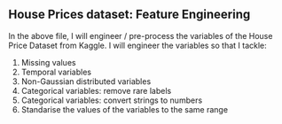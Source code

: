 ## House Prices dataset: Feature Engineering

In the above file, I will engineer / pre-process the variables of the House Price Dataset from Kaggle. I will engineer the variables so that I tackle:

1. Missing values
2. Temporal variables
3. Non-Gaussian distributed variables
4. Categorical variables: remove rare labels
5. Categorical variables: convert strings to numbers
5. Standarise the values of the variables to the same range
